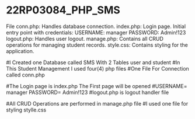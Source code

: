 # 22RP03084_PHP_SMS

File
conn.php: Handles database connection.
index.php: Login page. Initial entry point with credentials:
USERNAME: manager
PASSWORD: Admin!123
logout.php: Handles user logout.
manage.php: Contains all CRUD operations for managing student records.
style.css: Contains styling for the application.

#I Created one Database called SMS With 2 Tables user and student
#In This Student Management I used four(4) php files
#One File For Connection called conn.php

#The Login page is index.php The First page will be opened
#USERNAME= manager PASSWORD= Admin!123
#logout.php is logout handler file

#All CRUD Operations are performed in manage.php file
#I used one file for styling stylle.css



